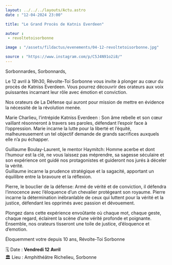 ```yaml
---
layout: ../../../layouts/Actu.astro
date : "12-04-2024 23:00"

title: "Le Grand Procès de Katnis Everdeen"

auteur :
 - revoltetoisorbonne

image : "/assets/fildactus/evenements/04-12-revoltetoisorbonne.jpg"

source : "https://www.instagram.com/p/C5J4N91o2i8/"
---
```


Sorbonnardes, Sorbonnards,

Le 12 avril à 19h30, Révolte-Toi Sorbonne vous invite à plonger au cœur du procès de Katniss Everdeen. Vous pourrez découvrir des orateurs aux voix puissantes incarnant leur rôle avec émotion et conviction.

Nos orateurs de La Défense qui auront pour mission de mettre en évidence la nécessité de la révolution menée.

Marie Charlieu, l’intrépide Katniss Everdeen : Son âme rebelle et son cœur vaillant résonneront à travers ses paroles, défendant l’espoir face à l’oppression. Marie incarne la lutte pour la liberté et l’équité, malheureusement un tel objectif demande de grands sacrifices auxquels elle n’a pu échapper.

Guillaume Boulay-Laurent, le mentor Haymitch: Homme acerbe et dont l’humour est la clé, ne vous laissez pas méprendre, sa sagesse séculaire et son expérience ont guidé nos protagonistes et guideront nos jurés à déceler la vérité.  
Guillaume incarne la prudence stratégique et la sagacité, apportant un équilibre entre la bravoure et la réflexion.

Pierre, le bouclier de la défense: Armé de vérité et de conviction, il défendra l’innocence avec l’éloquence d’un chevalier protégeant son royaume. Pierre incarne la détermination inébranlable de ceux qui luttent pour la vérité et la justice, défendant les opprimés avec passion et dévouement.

Plongez dans cette expérience envoûtante où chaque mot, chaque geste, chaque regard, éclairent la scène d’une vérité profonde et poignante. Ensemble, nos orateurs tisseront une toile de justice, d’éloquence et d’emotion.

Éloquemment votre depuis 10 ans,
Révolte-Toi Sorbonne

🗓️ Date : __Vendredi 12 Avril__  
🏛️ Lieu : Amphithéâtre Richelieu, Sorbonne
